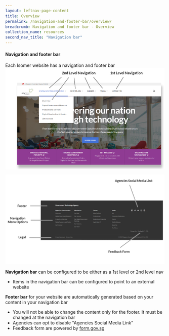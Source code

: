```yaml
---
layout: leftnav-page-content
title: Overview
permalink: /navigation-and-footer-bar/overview/
breadcrumb: Navigation and footer bar - Overview
collection_name: resources
second_nav_title: "Navigation bar"
---
```

#### **Navigation and footer bar**
Each Isomer website has a navigation and footer bar
![Navigation bar](/images/resources/navigation.PNG)

![Footer bar](/images/resources/footer.PNG)

**Navigation bar** can be configured to be either as a 1st level or 2nd level nav
- Items in the navigation bar can be configured to point to an external website

**Footer bar** for your website are automatically generated based on your content in your navigation bar
- You will not be able to change the content only for the footer. It must be changed at the navigation bar
- Agencies can opt to disable "Agencies Social Media Link"
- Feedback form are powered by [form.gov.sg](https://form.gov.sg/#!/)
